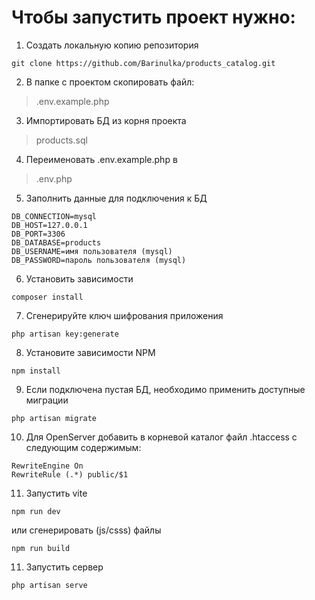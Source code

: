 # Чтобы запустить проект нужно:

1. Создать локальную копию репозитория
```
git clone https://github.com/Barinulka/products_catalog.git
```
2. В папке с проектом скопировать файл:
>.env.example.php

3. Импортировать БД из корня проекта
>products.sql

4. Переименовать .env.example.php в 
>.env.php

5. Заполнить данные для подключения к БД
```
DB_CONNECTION=mysql
DB_HOST=127.0.0.1
DB_PORT=3306
DB_DATABASE=products
DB_USERNAME=имя пользователя (mysql)
DB_PASSWORD=пароль пользователя (mysql)
```

6. Установить зависимости 
```
composer install
```

7. Сгенерируйте ключ шифрования приложения
```
php artisan key:generate
```

8. Установите зависимости NPM
```
npm install
```

9. Если подключена пустая БД, необходимо применить доступные миграции
```
php artisan migrate
```

10. Для OpenServer добавить в корневой каталог файл .htaccess c следующим содержимым:
```
RewriteEngine On
RewriteRule (.*) public/$1
``` 

11. Запустить vite
```
npm run dev
```
или сгенерировать (js/csss) файлы
```
npm run build
```

11. Запустить сервер
```
php artisan serve
```